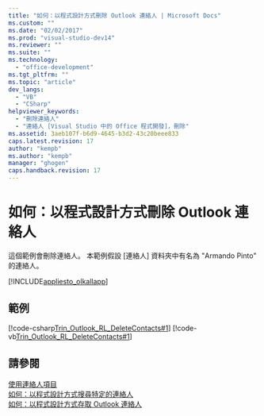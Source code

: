 ```yaml
---
title: "如何：以程式設計方式刪除 Outlook 連絡人 | Microsoft Docs"
ms.custom: ""
ms.date: "02/02/2017"
ms.prod: "visual-studio-dev14"
ms.reviewer: ""
ms.suite: ""
ms.technology: 
  - "office-development"
ms.tgt_pltfrm: ""
ms.topic: "article"
dev_langs: 
  - "VB"
  - "CSharp"
helpviewer_keywords: 
  - "刪除連絡人"
  - "連絡人 [Visual Studio 中的 Office 程式開發]，刪除"
ms.assetid: 3aeb107f-b6d9-4645-b3d2-43c20beee833
caps.latest.revision: 17
author: "kempb"
ms.author: "kempb"
manager: "ghogen"
caps.handback.revision: 17
---
```

# 如何：以程式設計方式刪除 Outlook 連絡人
  這個範例會刪除連絡人。 本範例假設 \[連絡人\] 資料夾中有名為 "Armando Pinto" 的連絡人。  
  
 [!INCLUDE[appliesto_olkallapp](../vsto/includes/appliesto-olkallapp-md.md)]  
  
## 範例  
 [!code-csharp[Trin_Outlook_RL_DeleteContacts#1](../snippets/csharp/VS_Snippets_OfficeSP/Trin_Outlook_RL_DeleteContacts/CS/thisaddin.cs#1)]
 [!code-vb[Trin_Outlook_RL_DeleteContacts#1](../snippets/visualbasic/VS_Snippets_OfficeSP/Trin_Outlook_RL_DeleteContacts/VB/thisaddin.vb#1)]  
  
## 請參閱  
 [使用連絡人項目](../vsto/working-with-contact-items.md)   
 [如何：以程式設計方式搜尋特定的連絡人](../vsto/how-to-programmatically-search-for-a-specific-contact.md)   
 [如何：以程式設計方式存取 Outlook 連絡人](../vsto/how-to-programmatically-access-outlook-contacts.md)  
  
  